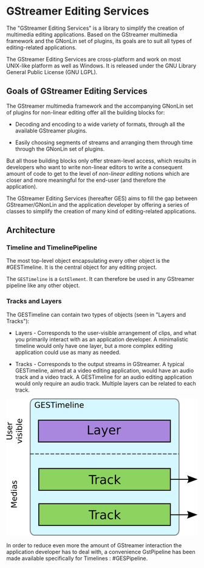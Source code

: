 # GStreamer Editing Services

The "GStreamer Editing Services" is a library to simplify the creation
of multimedia editing applications. Based on the GStreamer multimedia framework
and the GNonLin set of plugins, its goals are to suit all types of editing-related
applications.

The GStreamer Editing Services are cross-platform and work on most UNIX-like
platform as well as Windows. It is released under the GNU Library General Public License
(GNU LGPL).

## Goals of GStreamer Editing Services

The GStreamer multimedia framework and the accompanying GNonLin set of
plugins for non-linear editing offer all the building blocks for:

-   Decoding and encoding to a wide variety of formats, through all the
    available GStreamer plugins.

-   Easily choosing segments of streams and arranging them through time
    through the GNonLin set of plugins.

But all those building blocks only offer stream-level access, which
results in developers who want to write non-linear editors to write a
consequent amount of code to get to the level of *non-linear editing*
notions which are closer and more meaningful for the end-user (and
therefore the application).

The GStreamer Editing Services (hereafter GES) aims to fill the gap
between GStreamer/GNonLin and the application developer by offering a
series of classes to simplify the creation of many kind of
editing-related applications.

## Architecture

### Timeline and TimelinePipeline

The most top-level object encapsulating every other object is the
#GESTimeline. It is the central object for any editing project.

The `GESTimeline` is a `GstElement`. It can therefore be used in any
GStreamer pipeline like any other object.

### Tracks and Layers

The GESTimeline can contain two types of objects (seen in
"Layers and Tracks"):

-   Layers - Corresponds to the user-visible arrangement of clips, and
    what you primarily interact with as an application developer. A
    minimalistic timeline would only have one layer, but a more complex
    editing application could use as many as needed.

-   Tracks - Corresponds to the output streams in GStreamer. A typical
    GESTimeline, aimed at a video editing application, would have an
    audio track and a video track. A GESTimeline for an audio editing
    application would only require an audio track. Multiple layers can
    be related to each track.

![Layers and Tracks](images/layer_track_overview.png)

In order to reduce even more the amount of GStreamer interaction the
application developer has to deal with, a convenience GstPipeline has
been made available specifically for Timelines : #GESPipeline.
